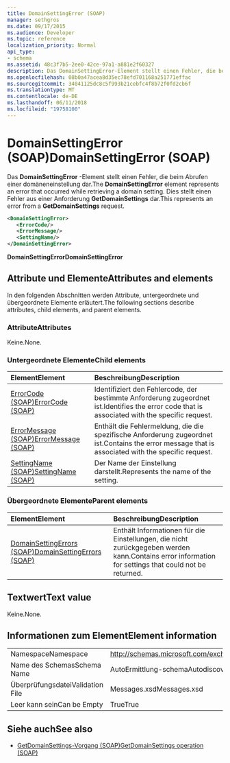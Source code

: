 ```yaml
---
title: DomainSettingError (SOAP)
manager: sethgros
ms.date: 09/17/2015
ms.audience: Developer
ms.topic: reference
localization_priority: Normal
api_type:
- schema
ms.assetid: 48c3f7b5-2ee0-42ce-97a1-a881e2f60327
description: Das DomainSettingError-Element stellt einen Fehler, die beim Abrufen einer domäneneinstellung dar. Dies stellt einen Fehler aus einer Anforderung GetDomainSettings dar.
ms.openlocfilehash: 08b0a47acea8d35ec78efd701168a251771effac
ms.sourcegitcommit: 34041125dc8c5f993b21cebfc4f8b72f0fd2cb6f
ms.translationtype: MT
ms.contentlocale: de-DE
ms.lasthandoff: 06/11/2018
ms.locfileid: "19758100"
---
```

# <a name="domainsettingerror-soap"></a><span data-ttu-id="33b2d-104">DomainSettingError (SOAP)</span><span class="sxs-lookup"><span data-stu-id="33b2d-104">DomainSettingError (SOAP)</span></span>

<span data-ttu-id="33b2d-105">Das **DomainSettingError** -Element stellt einen Fehler, die beim Abrufen einer domäneneinstellung dar.</span><span class="sxs-lookup"><span data-stu-id="33b2d-105">The **DomainSettingError** element represents an error that occurred while retrieving a domain setting.</span></span> <span data-ttu-id="33b2d-106">Dies stellt einen Fehler aus einer Anforderung **GetDomainSettings** dar.</span><span class="sxs-lookup"><span data-stu-id="33b2d-106">This represents an error from a **GetDomainSettings** request.</span></span> 
  
```XML
<DomainSettingError>
   <ErrorCode/>
   <ErrorMessage/>
   <SettingName/>
</DomainSettingError>
```

 <span data-ttu-id="33b2d-107">**DomainSettingError**</span><span class="sxs-lookup"><span data-stu-id="33b2d-107">**DomainSettingError**</span></span>
## <a name="attributes-and-elements"></a><span data-ttu-id="33b2d-108">Attribute und Elemente</span><span class="sxs-lookup"><span data-stu-id="33b2d-108">Attributes and elements</span></span>

<span data-ttu-id="33b2d-109">In den folgenden Abschnitten werden Attribute, untergeordnete und übergeordnete Elemente erläutert.</span><span class="sxs-lookup"><span data-stu-id="33b2d-109">The following sections describe attributes, child elements, and parent elements.</span></span>
  
### <a name="attributes"></a><span data-ttu-id="33b2d-110">Attribute</span><span class="sxs-lookup"><span data-stu-id="33b2d-110">Attributes</span></span>

<span data-ttu-id="33b2d-111">Keine.</span><span class="sxs-lookup"><span data-stu-id="33b2d-111">None.</span></span>
  
### <a name="child-elements"></a><span data-ttu-id="33b2d-112">Untergeordnete Elemente</span><span class="sxs-lookup"><span data-stu-id="33b2d-112">Child elements</span></span>

|<span data-ttu-id="33b2d-113">**Element**</span><span class="sxs-lookup"><span data-stu-id="33b2d-113">**Element**</span></span>|<span data-ttu-id="33b2d-114">**Beschreibung**</span><span class="sxs-lookup"><span data-stu-id="33b2d-114">**Description**</span></span>|
|:-----|:-----|
|[<span data-ttu-id="33b2d-115">ErrorCode (SOAP)</span><span class="sxs-lookup"><span data-stu-id="33b2d-115">ErrorCode (SOAP)</span></span>](errorcode-soap.md) <br/> |<span data-ttu-id="33b2d-116">Identifiziert den Fehlercode, der bestimmte Anforderung zugeordnet ist.</span><span class="sxs-lookup"><span data-stu-id="33b2d-116">Identifies the error code that is associated with the specific request.</span></span>  <br/> |
|[<span data-ttu-id="33b2d-117">ErrorMessage (SOAP)</span><span class="sxs-lookup"><span data-stu-id="33b2d-117">ErrorMessage (SOAP)</span></span>](errormessage-soap.md) <br/> |<span data-ttu-id="33b2d-118">Enthält die Fehlermeldung, die die spezifische Anforderung zugeordnet ist.</span><span class="sxs-lookup"><span data-stu-id="33b2d-118">Contains the error message that is associated with the specific request.</span></span>  <br/> |
|[<span data-ttu-id="33b2d-119">SettingName (SOAP)</span><span class="sxs-lookup"><span data-stu-id="33b2d-119">SettingName (SOAP)</span></span>](settingname-soap.md) <br/> |<span data-ttu-id="33b2d-120">Der Name der Einstellung darstellt.</span><span class="sxs-lookup"><span data-stu-id="33b2d-120">Represents the name of the setting.</span></span>  <br/> |
   
### <a name="parent-elements"></a><span data-ttu-id="33b2d-121">Übergeordnete Elemente</span><span class="sxs-lookup"><span data-stu-id="33b2d-121">Parent elements</span></span>

|<span data-ttu-id="33b2d-122">**Element**</span><span class="sxs-lookup"><span data-stu-id="33b2d-122">**Element**</span></span>|<span data-ttu-id="33b2d-123">**Beschreibung**</span><span class="sxs-lookup"><span data-stu-id="33b2d-123">**Description**</span></span>|
|:-----|:-----|
|[<span data-ttu-id="33b2d-124">DomainSettingErrors (SOAP)</span><span class="sxs-lookup"><span data-stu-id="33b2d-124">DomainSettingErrors (SOAP)</span></span>](domainsettingerrors-soap.md) <br/> |<span data-ttu-id="33b2d-125">Enthält Informationen für die Einstellungen, die nicht zurückgegeben werden kann.</span><span class="sxs-lookup"><span data-stu-id="33b2d-125">Contains error information for settings that could not be returned.</span></span>  <br/> |
   
## <a name="text-value"></a><span data-ttu-id="33b2d-126">Textwert</span><span class="sxs-lookup"><span data-stu-id="33b2d-126">Text value</span></span>

<span data-ttu-id="33b2d-127">Keine.</span><span class="sxs-lookup"><span data-stu-id="33b2d-127">None.</span></span>
  
## <a name="element-information"></a><span data-ttu-id="33b2d-128">Informationen zum Element</span><span class="sxs-lookup"><span data-stu-id="33b2d-128">Element information</span></span>

|||
|:-----|:-----|
|<span data-ttu-id="33b2d-129">Namespace</span><span class="sxs-lookup"><span data-stu-id="33b2d-129">Namespace</span></span>  <br/> |http://schemas.microsoft.com/exchange/2010/Autodiscover  <br/> |
|<span data-ttu-id="33b2d-130">Name des Schemas</span><span class="sxs-lookup"><span data-stu-id="33b2d-130">Schema Name</span></span>  <br/> |<span data-ttu-id="33b2d-131">AutoErmittlung-schema</span><span class="sxs-lookup"><span data-stu-id="33b2d-131">Autodiscover schema</span></span>  <br/> |
|<span data-ttu-id="33b2d-132">Überprüfungsdatei</span><span class="sxs-lookup"><span data-stu-id="33b2d-132">Validation File</span></span>  <br/> |<span data-ttu-id="33b2d-133">Messages.xsd</span><span class="sxs-lookup"><span data-stu-id="33b2d-133">Messages.xsd</span></span>  <br/> |
|<span data-ttu-id="33b2d-134">Leer kann sein</span><span class="sxs-lookup"><span data-stu-id="33b2d-134">Can be Empty</span></span>  <br/> |<span data-ttu-id="33b2d-135">True</span><span class="sxs-lookup"><span data-stu-id="33b2d-135">True</span></span>  <br/> |
   
## <a name="see-also"></a><span data-ttu-id="33b2d-136">Siehe auch</span><span class="sxs-lookup"><span data-stu-id="33b2d-136">See also</span></span>

- [<span data-ttu-id="33b2d-137">GetDomainSettings-Vorgang (SOAP)</span><span class="sxs-lookup"><span data-stu-id="33b2d-137">GetDomainSettings operation (SOAP)</span></span>](getdomainsettings-operation-soap.md)

